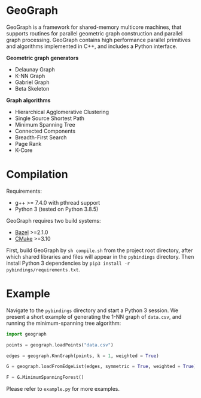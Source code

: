 # GeoGraph

GeoGraph is a framework for shared-memory multicore machines, that supports routines for parallel geometric graph construction and parallel graph processing. GeoGraph contains high performance parallel primitives and algorithms implemented in C++, and includes a Python interface.

**Geometric graph generators**

* Delaunay Graph
* K-NN Graph
* Gabriel Graph
* Beta Skeleton

**Graph algorithms**

* Hierarchical Agglomerative Clustering
* Single Source Shortest Path
* Minimum Spanning Tree
* Connected Components
* Breadth-First Search
* Page Rank
* K-Core

# Compilation

Requirements:
* g++ &gt;= 7.4.0 with pthread support
* Python 3 (tested on Python 3.8.5)

GeoGraph requires two build systems:
* [Bazel](https://docs.bazel.build/versions/master/install.html) >=2.1.0
* [CMake](https://cmake.org/install/) >=3.10

First, build GeoGraph by ``sh compile.sh`` from the project root directory, after which shared libraries and files will appear in the `pybindings` directory. Then install Python 3 dependencies by `pip3 install -r pybindings/requirements.txt`.

# Example

Navigate to the `pybindings` directory and start a Python 3 session. We present a short example of generating the 1-NN graph of ``data.csv``, and running the minimum-spanning tree algorithm:

```python
import geograph

points = geograph.loadPoints("data.csv")

edges = geograph.KnnGraph(points, k = 1, weighted = True)

G = geograph.loadFromEdgeList(edges, symmetric = True, weighted = True)

F = G.MinimumSpanningForest()
```

Please refer to `example.py` for more examples.
